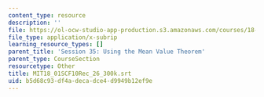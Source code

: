```yaml
---
content_type: resource
description: ''
file: https://ol-ocw-studio-app-production.s3.amazonaws.com/courses/18-01sc-single-variable-calculus-fall-2010/b5d68c93df4adecadce4d9949b12ef9e_MIT18_01SCF10Rec_26_300k.srt
file_type: application/x-subrip
learning_resource_types: []
parent_title: 'Session 35: Using the Mean Value Theorem'
parent_type: CourseSection
resourcetype: Other
title: MIT18_01SCF10Rec_26_300k.srt
uid: b5d68c93-df4a-deca-dce4-d9949b12ef9e
---
```


